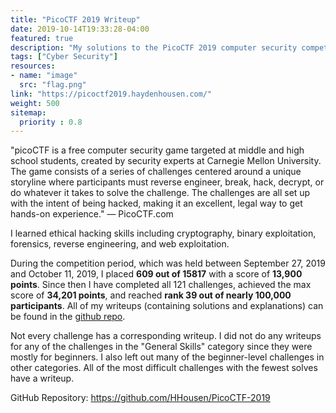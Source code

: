 ```yaml
---
title: "PicoCTF 2019 Writeup"
date: 2019-10-14T19:33:28-04:00
featured: true
description: "My solutions to the PicoCTF 2019 computer security competition. I scored 13,900 points (top 3.8%) during the competition but have since completed all the problems to reach 34,201 points."
tags: ["Cyber Security"]
resources:
- name: "image"
  src: "flag.png"
link: "https://picoctf2019.haydenhousen.com/"
weight: 500
sitemap:
  priority : 0.8
---
```


"picoCTF is a free computer security game targeted at middle and high school students, created by security experts at Carnegie Mellon University. The game consists of a series of challenges centered around a unique storyline where participants must reverse engineer, break, hack, decrypt, or do whatever it takes to solve the challenge. The challenges are all set up with the intent of being hacked, making it an excellent, legal way to get hands-on experience." — PicoCTF.com

I learned ethical hacking skills including cryptography, binary exploitation, forensics, reverse engineering, and web exploitation.

During the competition period, which was held between September 27, 2019 and October 11, 2019, I placed **609 out of 15817** with a score of **13,900 points**. Since then I have completed all 121 challenges, achieved the max score of **34,201 points**, and reached **rank 39 out of nearly 100,000 participants**. All of my writeups (containing solutions and explanations) can be found in the [github repo](https://github.com/HHousen/PicoCTF-2019).

Not every challenge has a corresponding writeup. I did not do any writeups for any of the challenges in the "General Skills" category since they were mostly for beginners. I also left out many of the beginner-level challenges in other categories. All of the most difficult challenges with the fewest solves have a writeup.

GitHub Repository: <https://github.com/HHousen/PicoCTF-2019>
